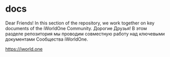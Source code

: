 # docs

Dear Friends! In this section of the repository, we work together on key documents of the iWorldOne Community.
Дорогие Друзья! В этом разделе репозитория мы проводим совместную работу над ключевыми документами Сообщества iWorldOne.

https://iworld.one
